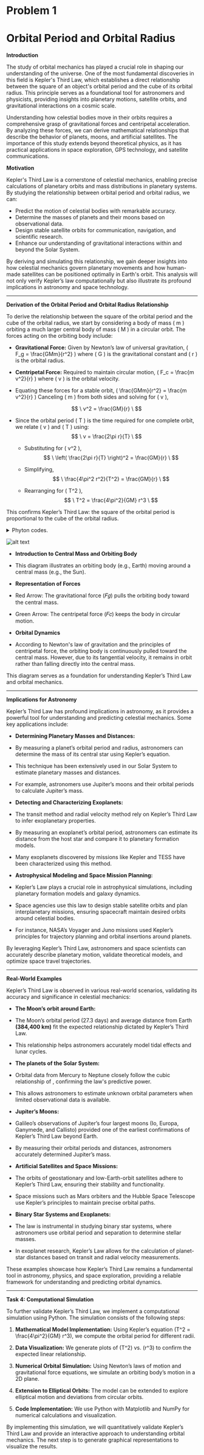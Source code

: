
# Problem 1
# Orbital Period and Orbital Radius
**Introduction**

The study of orbital mechanics has played a crucial role in shaping our understanding of the universe. One of the most fundamental discoveries in this field is Kepler's Third Law, which establishes a direct relationship between the square of an object's orbital period and the cube of its orbital radius. This principle serves as a foundational tool for astronomers and physicists, providing insights into planetary motions, satellite orbits, and gravitational interactions on a cosmic scale.

Understanding how celestial bodies move in their orbits requires a comprehensive grasp of gravitational forces and centripetal acceleration. By analyzing these forces, we can derive mathematical relationships that describe the behavior of planets, moons, and artificial satellites. The importance of this study extends beyond theoretical physics, as it has practical applications in space exploration, GPS technology, and satellite communications.

**Motivation**

Kepler's Third Law is a cornerstone of celestial mechanics, enabling precise calculations of planetary orbits and mass distributions in planetary systems. By studying the relationship between orbital period and orbital radius, we can:

- Predict the motion of celestial bodies with remarkable accuracy.
- Determine the masses of planets and their moons based on observational data.
- Design stable satellite orbits for communication, navigation, and scientific research.
- Enhance our understanding of gravitational interactions within and beyond the Solar System.

By deriving and simulating this relationship, we gain deeper insights into how celestial mechanics govern planetary movements and how human-made satellites can be positioned optimally in Earth's orbit. This analysis will not only verify Kepler’s law computationally but also illustrate its profound implications in astronomy and space technology.

---

**Derivation of the Orbital Period and Orbital Radius Relationship**

To derive the relationship between the square of the orbital period and the cube of the orbital radius, we start by considering a body of mass \( m \) orbiting a much larger central body of mass \( M \) in a circular orbit. The forces acting on the orbiting body include:

- **Gravitational Force:** Given by Newton’s law of universal gravitation,
  \( F_g = \frac{GMm}{r^2} \)
  where \( G \) is the gravitational constant and \( r \) is the orbital radius.

- **Centripetal Force:** Required to maintain circular motion,
  \( F_c = \frac{m v^2}{r} \)
  where \( v \) is the orbital velocity.

- Equating these forces for a stable orbit,
  \( \frac{GMm}{r^2} = \frac{m v^2}{r} \)
  Canceling \( m \) from both sides and solving for \( v \),

  $$
  \ v^2 = \frac{GM}{r} \
  $$


- Since the orbital period \( T \) is the time required for one complete orbit, we relate \( v \) and \( T \) using:
  $$
  \ v = \frac{2\pi r}{T} \
  $$

  - Substituting for \( v^2 \),
  $$
  \ \left( \frac{2\pi r}{T} \right)^2 = \frac{GM}{r} \
  $$

  - Simplifying,
  $$
  \ \frac{4\pi^2 r^2}{T^2} = \frac{GM}{r} \
  $$

  - Rearranging for \( T^2 \),
  $$
  \ T^2 = \frac{4\pi^2}{GM} r^3 \
  $$

This confirms Kepler’s Third Law: the square of the orbital period is proportional to the cube of the orbital radius.

<details>
  <summary>Phyton codes.</summary>


```python
import numpy as np
import matplotlib.pyplot as plt

# Central mass (e.g., the Sun) and orbiting body (e.g., Earth) diagram
fig, ax = plt.subplots(figsize=(6, 6))

# Central mass (e.g., the Sun)
ax.scatter(0, 0, color='orange', s=300, label="Central Mass (Sun)")

# Orbiting body (e.g., Earth)
orbit_radius = 1  # Arbitrary units
ax.scatter(orbit_radius, 0, color='blue', s=100, label="Orbiting Body (Earth)")

# Gravitational force vector
ax.arrow(orbit_radius, 0, -0.5, 0, head_width=0.05, head_length=0.1, fc='red', ec='red', label="Gravitational Force (Fg)")

# Centripetal force vector
ax.arrow(orbit_radius, 0, 0, 0.5, head_width=0.05, head_length=0.1, fc='green', ec='green', label="Centripetal Force (Fc)")

# Graph settings
ax.set_xlim(-1.5, 1.5)
ax.set_ylim(-1.5, 1.5)
ax.set_xlabel("X Axis (Arbitrary Units)")
ax.set_ylabel("Y Axis (Arbitrary Units)")
ax.set_title("Central Mass and Orbiting Body")
ax.legend()
ax.grid(True)

# Display the plot
plt.show()

```
</details>

![alt text](image.png)

- **Introduction to Central Mass and Orbiting Body**


- This diagram illustrates an orbiting body (e.g., Earth) moving around a central mass (e.g., the Sun).


- **Representation of Forces**


- Red Arrow: The gravitational force (𝐹𝑔) pulls the orbiting body toward the central mass.

- Green Arrow: The centripetal force (𝐹𝑐) keeps the body in circular motion.


- **Orbital Dynamics**

- According to Newton's law of gravitation and the principles of centripetal force, the orbiting body is continuously pulled toward the central mass. However, due to its tangential velocity, it remains in orbit rather than falling directly into the central mass.


This diagram serves as a foundation for understanding Kepler’s Third Law and orbital mechanics.

---

**Implications for Astronomy**


Kepler’s Third Law has profound implications in astronomy, as it provides a powerful tool for understanding and predicting celestial mechanics. Some key applications include:


- **Determining Planetary Masses and Distances:**


- By measuring a planet’s orbital period and radius, astronomers can determine the mass of its central star using Kepler’s equation.


- This technique has been extensively used in our Solar System to estimate planetary masses and distances.


- For example, astronomers use Jupiter’s moons and their orbital periods to calculate Jupiter’s mass.


- **Detecting and Characterizing Exoplanets:**


- The transit method and radial velocity method rely on Kepler’s Third Law to infer exoplanetary properties.


- By measuring an exoplanet’s orbital period, astronomers can estimate its distance from the host star and compare it to planetary formation models.


- Many exoplanets discovered by missions like Kepler and TESS have been characterized using this method.


- **Astrophysical Modeling and Space Mission Planning:**


- Kepler’s Law plays a crucial role in astrophysical simulations, including planetary formation models and galaxy dynamics.


- Space agencies use this law to design stable satellite orbits and plan interplanetary missions, ensuring spacecraft maintain desired orbits around celestial bodies.


- For instance, NASA’s Voyager and Juno missions used Kepler’s principles for trajectory planning and orbital insertions around planets.


By leveraging Kepler’s Third Law, astronomers and space scientists can accurately describe planetary motion, validate theoretical models, and optimize space travel trajectories.

---

**Real-World Examples**


Kepler’s Third Law is observed in various real-world scenarios, validating its accuracy and significance in celestial mechanics:


- **The Moon’s orbit around Earth:**


- The Moon’s orbital period (27.3 days) and average distance from Earth **(384,400 km)** fit the expected relationship dictated by Kepler’s Third Law.


- This relationship helps astronomers accurately model tidal effects and lunar cycles.


- **The planets of the Solar System:**


- Orbital data from Mercury to Neptune closely follow the cubic relationship of , confirming the law's predictive power.


- This allows astronomers to estimate unknown orbital parameters when limited observational data is available.


- **Jupiter’s Moons:**


- Galileo’s observations of Jupiter’s four largest moons (Io, Europa, Ganymede, and Callisto) provided one of the earliest confirmations of Kepler’s Third Law beyond Earth.


- By measuring their orbital periods and distances, astronomers accurately determined Jupiter’s mass.


- **Artificial Satellites and Space Missions:**

- The orbits of geostationary and low-Earth-orbit satellites adhere to Kepler’s Third Law, ensuring their stability and functionality.


- Space missions such as Mars orbiters and the Hubble Space Telescope use Kepler’s principles to maintain precise orbital paths.


- **Binary Star Systems and Exoplanets:**

- The law is instrumental in studying binary star systems, where astronomers use orbital period and separation to determine stellar masses.


- In exoplanet research, Kepler’s Law allows for the calculation of planet-star distances based on transit and radial velocity measurements.


These examples showcase how Kepler’s Third Law remains a fundamental tool in astronomy, physics, and space exploration, providing a reliable framework for understanding and predicting orbital dynamics.


---

**Task 4: Computational Simulation**

To further validate Kepler’s Third Law, we implement a computational simulation using Python. The simulation consists of the following steps:

1. **Mathematical Model Implementation:** Using Kepler’s equation \(T^2 = \frac{4\pi^2}{GM} r^3\), we compute the orbital period for different radii.

2. **Data Visualization:** We generate plots of \(T^2\) vs. \(r^3\) to confirm the expected linear relationship.

3. **Numerical Orbital Simulation:** Using Newton’s laws of motion and gravitational force equations, we simulate an orbiting body’s motion in a 2D plane.

4. **Extension to Elliptical Orbits:** The model can be extended to explore elliptical motion and deviations from circular orbits.

5. **Code Implementation:** We use Python with Matplotlib and NumPy for numerical calculations and visualization.


By implementing this simulation, we will quantitatively validate Kepler’s Third Law and provide an interactive approach to understanding orbital mechanics. The next step is to generate graphical representations to visualize the results.

